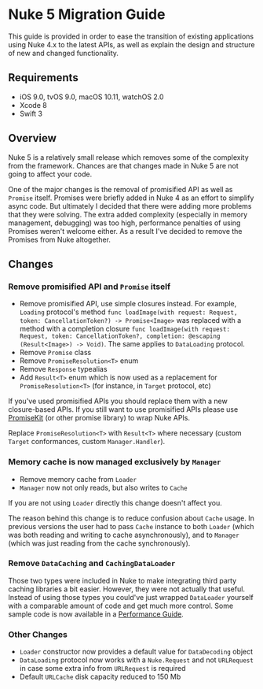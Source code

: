 # Nuke 5 Migration Guide

This guide is provided in order to ease the transition of existing applications using Nuke 4.x to the latest APIs, as well as explain the design and structure of new and changed functionality.

## Requirements

- iOS 9.0, tvOS 9.0, macOS 10.11, watchOS 2.0
- Xcode 8
- Swift 3

## Overview

Nuke 5 is a relatively small release which removes some of the complexity from the framework. Chances are that changes made in Nuke 5 are not going to affect your code.

One of the major changes is the removal of promisified API as well as `Promise` itself. Promises were briefly added in Nuke 4 as an effort to simplify async code. But ultimately I decided that there were adding more problems that they were solving. The extra added complexity (especially in memory management, debugging) was too high, performance penalties of using Promises weren't welcome either. As a result I've decided to remove the Promises from Nuke altogether.

## Changes

### Remove promisified API and `Promise` itself

- Remove promisified API, use simple closures instead. For example, `Loading` protocol's method `func loadImage(with request: Request, token: CancellationToken?) -> Promise<Image>` was replaced with a method with a completion closure `func loadImage(with request: Request, token: CancellationToken?, completion: @escaping (Result<Image>) -> Void)`. The same applies to `DataLoading` protocol.
- Remove `Promise` class
- Remove `PromiseResolution<T>` enum
- Remove `Response` typealias
- Add `Result<T>` enum which is now used as a replacement for `PromiseResolution<T>` (for instance, in `Target` protocol, etc)

If you've used promisified APIs you should replace them with a new closure-based APIs. If you still want to use promisified APIs please use [PromiseKit](https://github.com/mxcl/PromiseKit) (or other promise library) to wrap Nuke APIs.

Replace `PromiseResolution<T>` with `Result<T>` where necessary (custom `Target` conformances, custom `Manager.Handler`).

### Memory cache is now managed exclusively by `Manager`

- Remove memory cache from `Loader`
- `Manager` now not only reads, but also writes to `Cache`

If you are not using `Loader` directly this change doesn't affect you.

The reason behind this change is to reduce confusion about `Cache` usage. In previous versions the user had to pass `Cache` instance to both `Loader` (which was both reading and writing to cache asynchronously), and to `Manager` (which was just reading from the cache synchronously).

### Remove `DataCaching` and `CachingDataLoader`

Those two types were included in Nuke to make integrating third party caching libraries a bit easier. However, they were not actually that useful. Instead of using those types you could've just wrapped `DataLoader` yourself with a comparable amount of code and get much more control. Some sample code is now available in a [Performance Guide](https://github.com/kean/Nuke/blob/master/Documentation/Guides/Performance%20Guide.md#on-disk-caching). 

### Other Changes

- `Loader` constructor now provides a default value for `DataDecoding` object
- `DataLoading` protocol now works with a `Nuke.Request` and not `URLRequest` in case some extra info from `URLRequest` is required
- Default `URLCache` disk capacity reduced to 150 Mb
